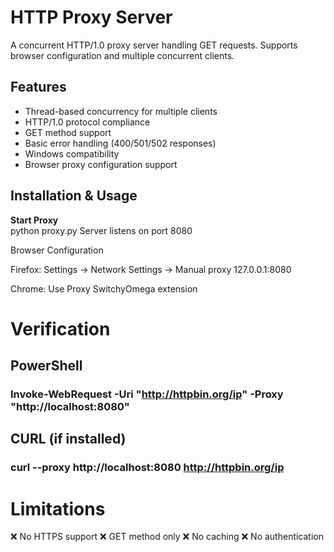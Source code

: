 # HTTP Proxy Server  
A concurrent HTTP/1.0 proxy server handling GET requests. Supports browser configuration and multiple concurrent clients.

## Features  
- Thread-based concurrency for multiple clients  
- HTTP/1.0 protocol compliance  
- GET method support  
- Basic error handling (400/501/502 responses)  
- Windows compatibility  
- Browser proxy configuration support  

## Installation & Usage  
 **Start Proxy**  
   python proxy.py
Server listens on port 8080

Browser Configuration

Firefox: Settings → Network Settings → Manual proxy 127.0.0.1:8080

Chrome: Use Proxy SwitchyOmega extension

# Verification

## PowerShell
### Invoke-WebRequest -Uri "http://httpbin.org/ip" -Proxy "http://localhost:8080"

## CURL (if installed)
### curl --proxy http://localhost:8080 http://httpbin.org/ip

# Limitations
❌ No HTTPS support
❌ GET method only
❌ No caching
❌ No authentication
